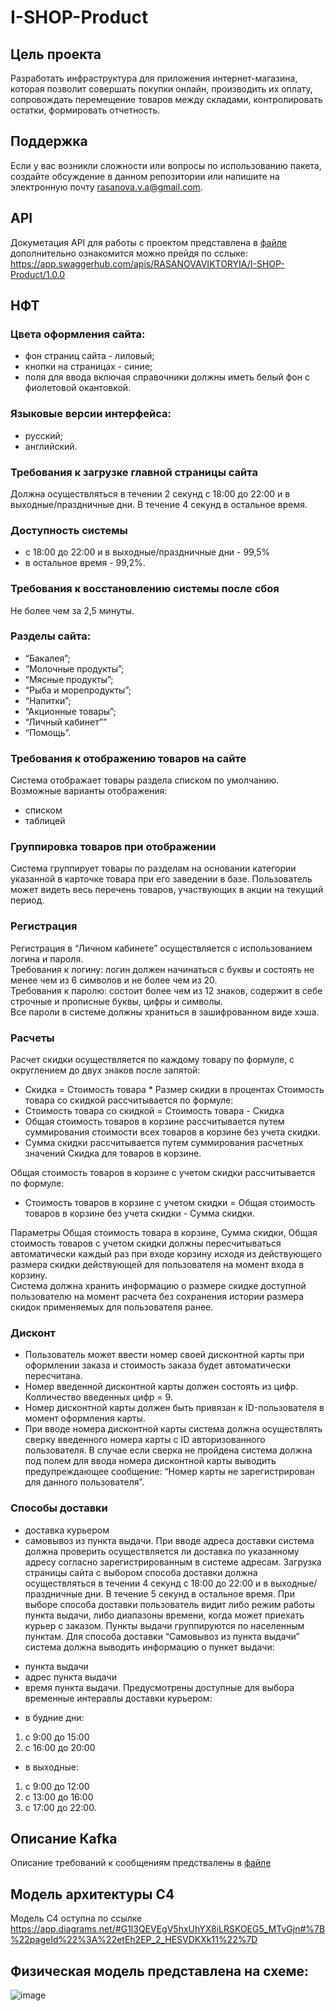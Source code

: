 # I-SHOP-Product
## Цель проекта
Разработать инфраструктура для приложения интернет-магазина, которая позволит совершать покупки онлайн, производить их оплату, сопровождать перемещение товаров между складами, контролировать остатки, формировать отчетность.

## Поддержка
Если у вас возникли сложности или вопросы по использованию пакета, создайте обсуждение в данном репозитории или напишите на электронную почту rasanova.v.a@gmail.com.

## API
Докуметация API для работы с проектом представлена в [файле](https://github.com/VikaRasanova/I-SHOP-Product/blob/main/API/Swagger) дополнительно ознакомится можно прейдя по сслыке: https://app.swaggerhub.com/apis/RASANOVAVIKTORYIA/I-SHOP-Product/1.0.0

## НФТ
### Цвета оформления сайта:
 - фон страниц сайта - лиловый;
 - кнопки на страницах - синие;
 - поля для ввода включая справочники должны иметь белый фон с фиолетовой окантовкой.  

### Языковые версии интерфейса:
 - русский;
 - английский.  

### Требования к загрузке главной страницы сайта
Должна осуществляться в течении 2 секунд с 18:00 до 22:00 и в выходные/праздничные дни. В течение 4 секунд в остальное время. 

### Доступность системы
 - с 18:00 до 22:00 и в выходные/праздничные дни - 99,5%
 - в остальное время - 99,2%.

### Требования к восстановлению системы после сбоя
Не более чем за 2,5 минуты.

### Разделы сайта:
 - “Бакалея”;
 - “Молочные продукты”;
 - “Мясные продукты”;
 - “Рыба и морепродукты”;
 - “Напитки”;
 - “Акционные товары”;
 - “Личный кабинет””
 - “Помощь”.

### Требования к отображению товаров на сайте
Система отображает товары раздела списком по умолчанию.
Возможные варианты отображения:
 - списком
 - таблицей

### Группировка товаров при отображении
Система группирует товары по разделам на основании категории указанной в карточке товара при его заведении в базе.
Пользователь может видеть весь перечень товаров, участвующих в акции на текущий период. 

### Регистрация
Регистрация в “Личном кабинете” осуществляется с использованием логина и пароля.  
Требования к логину: логин должен начинаться с буквы и состоять не менее чем из 6 символов и не более чем из 20.  
Требования к паролю: состоит более чем из 12 знаков, содержит в себе строчные и прописные буквы, цифры и символы.  
Все пароли в системе должны храниться в зашифрованном виде хэша.

### Расчеты
Расчет скидки осуществляется по каждому товару по формуле, с округлением до двух знаков после запятой:  
 - Скидка = Стоимость товара * Размер скидки в процентах
Стоимость товара со скидкой рассчитывается по формуле:
 - Стоимость товара со скидкой = Стоимость товара - Скидка
 - Общая стоимость товаров в корзине рассчитывается путем суммирования стоимости всех товаров в корзине без учета скидки.
 - Сумма скидки рассчитывается путем суммирования расчетных значений Скидка для товаров в корзине.
    
Общая стоимость товаров в корзине с учетом скидки рассчитывается по формуле:  
 - Стоимость товаров в корзине с учетом скидки = Общая стоимость товаров в корзине без учета скидки - Сумма скидки.

Параметры Общая стоимость товара в корзине, Сумма скидки, Общая стоимость товаров с учетом скидки должны пересчитываться автоматически каждый раз при входе корзину исходя из действующего размера скидки действующей для пользователя на момент входа в корзину.   
Система должна хранить информацию о размере скидке доступной пользователю на момент расчета без сохранения истории размера скидок применяемых для пользователя ранее.

### Дисконт
 - Пользователь может ввести номер своей дисконтной карты при оформлении заказа и стоимость заказа будет автоматически пересчитана.
 - Номер введенной дисконтной карты должен состоять из цифр. Колличество введенных цифр = 9. 
 - Номер дисконтной карты должен быть привязан к ID-пользователя в момент оформления карты.
 - При вводе номера дисконтной карты система должна осуществлять сверку введенного номера карты с ID авторизованного пользователя. В случае если сверка не пройдена система должна под полем для ввода номера дисконтной карты выводить предупреждающее сообщение:
“Номер карты не зарегистрирован для данного пользователя”.

### Способы доставки
 - доставка курьером
 - самовывоз из пункта выдачи.
При вводе адреса доставки система должна проверить осуществляется ли доставка по указанному адресу согласно зарегистрированным в системе адресам.
Загрузка страницы сайта с выбором способа доставки должна осуществляться в течении 4 секунд с 18:00 до 22:00 и в выходные/праздничные дни. В течение 5 секунд в остальное время. 
При выборе способа доставки пользователь видит либо режим работы пункта выдачи, либо диапазоны времени, когда может приехать курьер с заказом.
Пункты выдачи группируются по населенным пунктам. 
Для способа доставки “Самовывоз из пункта выдачи” система должна выводить информацию о пункет выдачи:
 * пункта выдачи
 * адрес пункта выдачи
 * время пункта выдачи.
Предусмотрены доступные для выбора временные интеравлы доставки курьером:
 + в будние дни:
  1. с 9:00 до 15:00
  2. с 16:00 до 20:00
 + в выходные:
  1. с 9:00 до 12:00
  2. с 13:00 до 16:00
  3. с 17:00 до 22:00.  

## Описание Кafka
Описание требований к сообщениям предствалены в [файле](https://github.com/VikaRasanova/I-SHOP-Product/blob/main/Kafka/Requirements)

## Модель архитектуры C4
Модель C4 оступна по ссылке https://app.diagrams.net/#G1l3QEVEgV5hxUhYX8iLRSKOEG5_MTvGjn#%7B%22pageId%22%3A%22etEh2EP_2_HESVDKXk11%22%7D

## Физическая модель представлена на схеме:
![image](https://github.com/user-attachments/assets/361f0dfb-58df-43e4-b2ad-1dfc867360c6)
